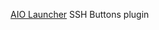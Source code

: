 [AIO Launcher](https://play.google.com/store/apps/details?id=ru.execbit.aiolauncher) SSH Buttons plugin

